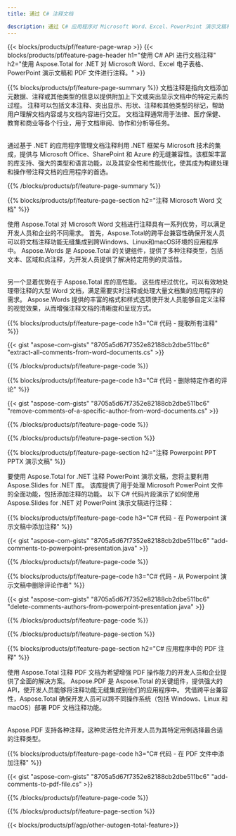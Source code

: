 ```yaml
---
title: 通过 C# 注释文档 

description: 通过 C# 应用程序对 Microsoft Word、Excel、PowerPoint 演示文稿和 PDF 文件进行注释。轻松管理注释。
---
```


{{< blocks/products/pf/feature-page-wrap >}}
{{< blocks/products/pf/feature-page-header h1="使用 C# API 进行文档注释" h2="使用 Aspose.Total for .NET 对 Microsoft Word、Excel 电子表格、PowerPoint 演示文稿和 PDF 文件进行注释。" >}}

{{% blocks/products/pf/feature-page-summary %}}
文档注释是指向文档添加元数据、注释或其他类型的信息以提供附加上下文或突出显示文档中的特定元素的过程。 注释可以包括文本注释、突出显示、形状、注释和其他类型的标记，帮助用户理解文档内容或与文档内容进行交互。 文档注释通常用于法律、医疗保健、教育和商业等各个行业，用于文档审阅、协作和分析等任务。 <br /><br />

通过基于 .NET 的应用程序管理文档注释利用 .NET 框架与 Microsoft 技术的集成，提供与 Microsoft Office、SharePoint 和 Azure 的无缝兼容性。该框架丰富的库支持、强大的类型和语言功能，以及其安全性和性能优化，使其成为构建处理和操作带注释文档的应用程序的首选。 

{{% /blocks/products/pf/feature-page-summary  %}}

{{% blocks/products/pf/feature-page-section  h2="注释 Microsoft Word 文档" %}}

使用 Aspose.Total 对 Microsoft Word 文档进行注释具有一系列优势，可以满足开发人员和企业的不同需求。 首先，Aspose.Total的跨平台兼容性确保开发人员可以将文档注释功能无缝集成到跨Windows、Linux和macOS环境的应用程序中。 Aspose.Words 是 Aspose.Total 的关键组件，提供了多种注释类型，包括文本、区域和点注释，为开发人员提供了解决特定用例的灵活性。 <br /><br />

另一个显着优势在于 Aspose.Total 库的高性能。 这些库经过优化，可以有效地处理带注释的大型 Word 文档，满足需要实时注释或处理大量文档集的应用程序的需求。 Aspose.Words 提供的丰富的格式和样式选项使开发人员能够自定义注释的视觉效果，从而增强注释文档的清晰度和呈现方式。 

{{% blocks/products/pf/feature-page-code h3="C# 代码 - 提取所有注释" %}}

{{< gist "aspose-com-gists" "8705a5d67f7352e82188cb2dbe511bc6" "extract-all-comments-from-word-documents.cs" >}}

{{% /blocks/products/pf/feature-page-code  %}}

{{% blocks/products/pf/feature-page-code h3="C# 代码 - 删除特定作者的评论" %}}

{{< gist "aspose-com-gists" "8705a5d67f7352e82188cb2dbe511bc6" "remove-comments-of-a-specific-author-from-word-documents.cs" >}}

{{% /blocks/products/pf/feature-page-code  %}}

{{% /blocks/products/pf/feature-page-section %}}

{{% blocks/products/pf/feature-page-section  h2="注释 Powerpoint PPT PPTX 演示文稿" %}}

要使用 Aspose.Total for .NET 注释 PowerPoint 演示文稿，您将主要利用 Aspose.Slides for .NET 库。 该库提供了用于处理 Microsoft PowerPoint 文件的全面功能，包括添加注释的功能。 以下 C# 代码片段演示了如何使用 Aspose.Slides for .NET 对 PowerPoint 演示文稿进行注释：<br />

{{% blocks/products/pf/feature-page-code h3="C# 代码 - 在 Powerpoint 演示文稿中添加注释" %}}

{{< gist "aspose-com-gists" "8705a5d67f7352e82188cb2dbe511bc6" "add-comments-to-powerpoint-presentation.java" >}}

{{% /blocks/products/pf/feature-page-code  %}}

{{% blocks/products/pf/feature-page-code h3="C# 代码 - 从 Powerpoint 演示文稿中删除评论作者" %}}

{{< gist "aspose-com-gists" "8705a5d67f7352e82188cb2dbe511bc6" "delete-comments-authors-from-powerpoint-presentation.java" >}}

{{% /blocks/products/pf/feature-page-code  %}}

{{% /blocks/products/pf/feature-page-section %}}

{{% blocks/products/pf/feature-page-section  h2="C# 应用程序中的 PDF 注释" %}}

使用 Aspose.Total 注释 PDF 文档为希望增强 PDF 操作能力的开发人员和企业提供了全面的解决方案。 Aspose.PDF 是 Aspose.Total 的关键组件，提供强大的 API，使开发人员能够将注释功能无缝集成到他们的应用程序中。 凭借跨平台兼容性，Aspose.Total 确保开发人员可以跨不同操作系统（包括 Windows、Linux 和 macOS）部署 PDF 文档注释功能。<br /><br />

Aspose.PDF 支持各种注释，这种灵活性允许开发人员为其特定用例选择最合适的注释类型。 

{{% blocks/products/pf/feature-page-code h3="C# 代码 - 在 PDF 文件中添加注释" %}}

{{< gist "aspose-com-gists" "8705a5d67f7352e82188cb2dbe511bc6" "add-comments-to-pdf-file.cs" >}}

{{% /blocks/products/pf/feature-page-code  %}}

{{% /blocks/products/pf/feature-page-section %}}

{{< blocks/products/pf/agp/other-autogen-total-feature>}}